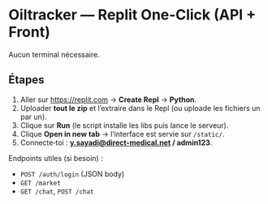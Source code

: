 
# Oiltracker — Replit One‑Click (API + Front)
Aucun terminal nécessaire.

## Étapes
1) Aller sur https://replit.com → **Create Repl** → **Python**.
2) Uploader **tout le zip** et l’extraire dans le Repl (ou uploade les fichiers un par un).
3) Clique sur **Run** (le script installe les libs puis lance le serveur).
4) Clique **Open in new tab** → l’interface est servie sur `/static/`.
5) Connecte‑toi : **y.sayadi@direct-medical.net / admin123**.

Endpoints utiles (si besoin) :
- `POST /auth/login` (JSON body)
- `GET /market`
- `GET /chat`, `POST /chat`
